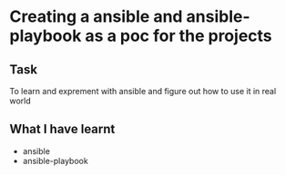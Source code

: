# Creating a ansible and ansible-playbook as a poc for the projects

## Task
To learn and exprement with ansible and figure out how to use it in real world

## What I have learnt
- ansible
- ansible-playbook
